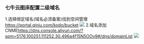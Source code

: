 ### 七牛云图床配置二级域名

1.选择绑定域名(域名必须备案)找到空间管理<https://portal.qiniu.com/kodo/bucket>
![](https://gitee.com/he11oworld/picBed/raw/master/20201223212814.png)
2.域名添加CNME<https://dns.console.aliyun.com/?spm=5176.100251.111252.30.496a4f15N5OOv9#/dns/domainList>
![](https://gitee.com/he11oworld/picBed/raw/master/20201223212917.png)
